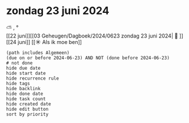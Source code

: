 # zondag 23 juni 2024

⛅ , °<br>[[22 juni]][[03 Geheugen/Dagboek/2024/0623 zondag 23 juni 2024| 📓 ]][[24 juni]]
[[☀️ Als ik moe ben]]
```tasks
(path includes Algemeen)
(due on or before 2024-06-23) AND NOT (done before 2024-06-23)
# not done
hide due date
hide start date
hide recurrence rule
hide tags
hide backlink
hide done date
hide task count
hide created date
hide edit button
sort by priority 
```